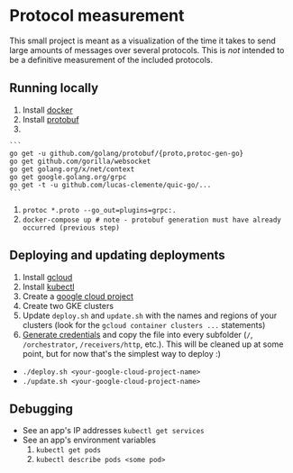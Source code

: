 # Protocol measurement

This small project is meant as a visualization of the time it takes to send large amounts of messages over several
protocols. This is _not_ intended to be a definitive measurement of the included protocols.

## Running locally

1. Install [docker](https://www.docker.com/get-docker)
1. Install [protobuf](https://github.com/golang/protobuf)
1.

    ```
    go get -u github.com/golang/protobuf/{proto,protoc-gen-go}
    go get github.com/gorilla/websocket
    go get golang.org/x/net/context
    go get google.golang.org/grpc
    go get -t -u github.com/lucas-clemente/quic-go/...
    ```

1. `protoc *.proto --go_out=plugins=grpc:.`
1. `docker-compose up # note - protobuf generation must have already occurred (previous step)` 

## Deploying and updating deployments

1. Install [gcloud](https://cloud.google.com/sdk/gcloud/)
1. Install [kubectl](https://kubernetes.io/docs/tasks/tools/install-kubectl/)
1. Create a [google cloud project](console.cloud.google.com)
1. Create two GKE clusters
1. Update `deploy.sh` and `update.sh` with the names and regions of your clusters (look for the 
`gcloud container clusters ...` statements)
1. [Generate credentials](https://cloud.google.com/docs/authentication/getting-started) and copy the file into
every subfolder (`/`, `/orchestrator`, `/receivers/http`, etc.). This will be cleaned up at some point, but for now
that's the simplest way to deploy :)

- `./deploy.sh <your-google-cloud-project-name>`
- `./update.sh <your-google-cloud-project-name>`

## Debugging

- See an app's IP addresses `kubectl get services`
- See an app's environment variables
    1. `kubectl get pods`
    1. `kubectl describe pods <some pod>`